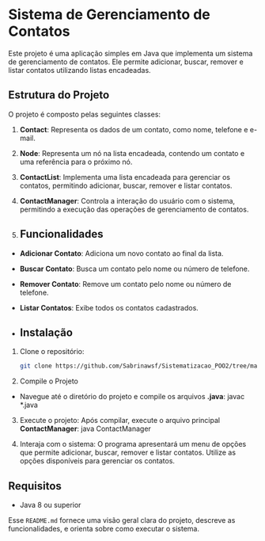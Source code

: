 # Sistema de Gerenciamento de Contatos
Este projeto é uma aplicação simples em Java que implementa um sistema de gerenciamento de contatos. Ele permite adicionar, buscar, remover e listar contatos utilizando listas encadeadas.

## Estrutura do Projeto

O projeto é composto pelas seguintes classes:

1. **Contact**: Representa os dados de um contato, como nome, telefone e e-mail.
2. **Node**: Representa um nó na lista encadeada, contendo um contato e uma referência para o próximo nó.
3. **ContactList**: Implementa uma lista encadeada para gerenciar os contatos, permitindo adicionar, buscar, remover e listar contatos.
4. **ContactManager**: Controla a interação do usuário com o sistema, permitindo a execução das operações de gerenciamento de contatos.

5. ## Funcionalidades

- **Adicionar Contato**: Adiciona um novo contato ao final da lista.
- **Buscar Contato**: Busca um contato pelo nome ou número de telefone.
- **Remover Contato**: Remove um contato pelo nome ou número de telefone.
- **Listar Contatos**: Exibe todos os contatos cadastrados.

- ## Instalação

1. Clone o repositório:
   ```bash
   git clone https://github.com/Sabrinawsf/Sistematizacao_POO2/tree/master/Sistematizacao_POO2

2. Compile o Projeto
- Navegue até o diretório do projeto e compile os arquivos **.java**:
 javac *.java

3. Execute o projeto:
   Após compilar, execute o arquivo principal **ContactManager**:
   java ContactManager
   
4. Interaja com o sistema:
   O programa apresentará um menu de opções que permite adicionar, buscar, remover e listar contatos. Utilize as opções disponíveis para gerenciar os contatos. 

## Requisitos
- Java 8 ou superior

  
Esse `README.md` fornece uma visão geral clara do projeto, descreve as funcionalidades, e orienta sobre como executar o sistema.

